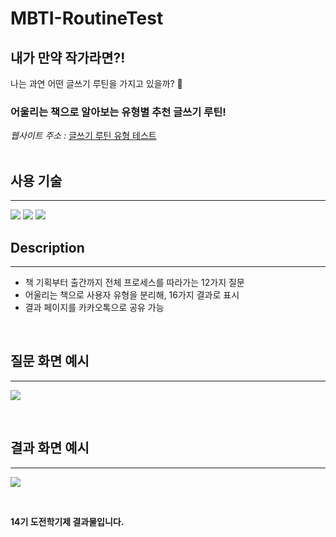 # **MBTI-RoutineTest**
## **내가 만약 작가라면?!**

나는 과연 어떤 글쓰기 루틴을 가지고 있을까? 🤔

### **어울리는 책으로 알아보는 유형별 추천 글쓰기 루틴!**

*웹사이트 주소 :* [글쓰기 루틴 유형 테스트](https://mbti-writing-routine-test.netlify.app/)
<br><br>

## **사용 기술**
------------------------------------------------------------
<img src="https://img.shields.io/badge/HTML5-E34F26?style=for-the-badge&logo=HTML5&logoColor=white">
<img src="https://img.shields.io/badge/CSS3-1572B6?style=for-the-badge&logo=CSS3&logoColor=white">
<img src="https://img.shields.io/badge/JavaScript-F7DF1E?style=for-the-badge&logo=javascript&logoColor=white">

<br>

## **Description**
------------------------------------------------------------
- 책 기획부터 출간까지 전체 프로세스를 따라가는 12가지 질문
- 어울리는 책으로 사용자 유형을 분리해, 16가지 결과로 표시
- 결과 페이지를 카카오톡으로 공유 가능

<br>

## **질문 화면 예시**
------------------------------------------------------------
<p alien="center">
<img src = "https://github.com/chaeyeon-kelina/MBTI-RoutineTest/issues/2#issue-1495997556">
</p>

<br>

## **결과 화면 예시**
------------------------------------------------------------
<p alien="center">
<img src = "https://github.com/chaeyeon-kelina/MBTI-RoutineTest/issues/1#issue-1495997054">
</p>

<br>

**14기 도전학기제 결과물입니다.**